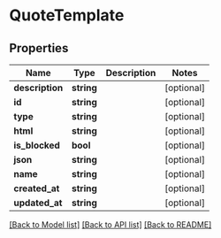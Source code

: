 # QuoteTemplate

## Properties
Name | Type | Description | Notes
------------ | ------------- | ------------- | -------------
**description** | **string** |  | [optional] 
**id** | **string** |  | [optional] 
**type** | **string** |  | [optional] 
**html** | **string** |  | [optional] 
**is_blocked** | **bool** |  | [optional] 
**json** | **string** |  | [optional] 
**name** | **string** |  | [optional] 
**created_at** | **string** |  | [optional] 
**updated_at** | **string** |  | [optional] 

[[Back to Model list]](../README.md#documentation-for-models) [[Back to API list]](../README.md#documentation-for-api-endpoints) [[Back to README]](../README.md)



